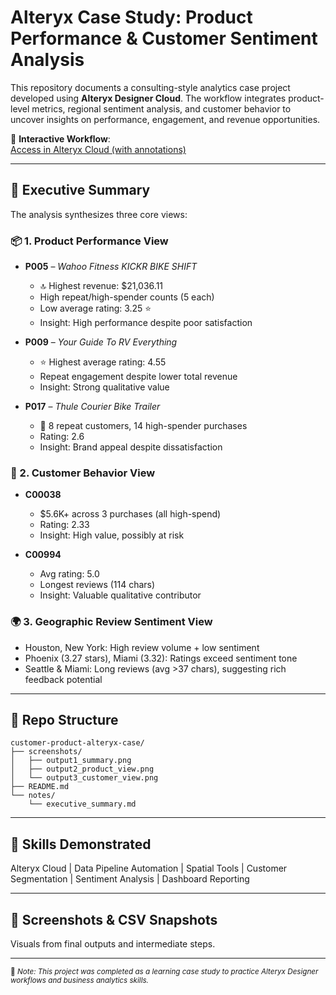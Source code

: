 # Alteryx Case Study: Product Performance & Customer Sentiment Analysis

This repository documents a consulting-style analytics case project developed using **Alteryx Designer Cloud**. The workflow integrates product-level metrics, regional sentiment analysis, and customer behavior to uncover insights on performance, engagement, and revenue opportunities.

🔗 **Interactive Workflow**:  
[Access in Alteryx Cloud (with annotations)](https://us1.alteryxcloud.com/designer/workflows/01JRZVPBTS4BANDCRARASKN4ZJ)

---

## 📌 Executive Summary

The analysis synthesizes three core views:

### 📦 1. Product Performance View
- **P005** – *Wahoo Fitness KICKR BIKE SHIFT*  
  - 🔝 Highest revenue: $21,036.11  
  - High repeat/high-spender counts (5 each)  
  - Low average rating: 3.25 ⭐  
  - Insight: High performance despite poor satisfaction

- **P009** – *Your Guide To RV Everything*  
  - ⭐ Highest average rating: 4.55  
  - Repeat engagement despite lower total revenue  
  - Insight: Strong qualitative value

- **P017** – *Thule Courier Bike Trailer*  
  - 🚴 8 repeat customers, 14 high-spender purchases  
  - Rating: 2.6  
  - Insight: Brand appeal despite dissatisfaction

### 👤 2. Customer Behavior View
- **C00038**  
  - $5.6K+ across 3 purchases (all high-spend)  
  - Rating: 2.33  
  - Insight: High value, possibly at risk

- **C00994**  
  - Avg rating: 5.0  
  - Longest reviews (114 chars)  
  - Insight: Valuable qualitative contributor

### 🌍 3. Geographic Review Sentiment View
- Houston, New York: High review volume + low sentiment  
- Phoenix (3.27 stars), Miami (3.32): Ratings exceed sentiment tone  
- Seattle & Miami: Long reviews (avg >37 chars), suggesting rich feedback potential

---

## 📁 Repo Structure
```
customer-product-alteryx-case/
├── screenshots/
│   ├── output1_summary.png
│   ├── output2_product_view.png
│   └── output3_customer_view.png
├── README.md
└── notes/
    └── executive_summary.md
```

---

## 🧠 Skills Demonstrated
Alteryx Cloud | Data Pipeline Automation | Spatial Tools | Customer Segmentation | Sentiment Analysis | Dashboard Reporting

---

## 📎 Screenshots & CSV Snapshots
Visuals from final outputs and intermediate steps.

---

<sub>📘 *Note: This project was completed as a learning case study to practice Alteryx Designer workflows and business analytics skills.*</sub>
